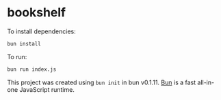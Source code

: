 # bookshelf

To install dependencies:

```bash
bun install
```

To run:

```bash
bun run index.js
```

This project was created using `bun init` in bun v0.1.11. [Bun](https://bun.sh) is a fast all-in-one JavaScript runtime.
